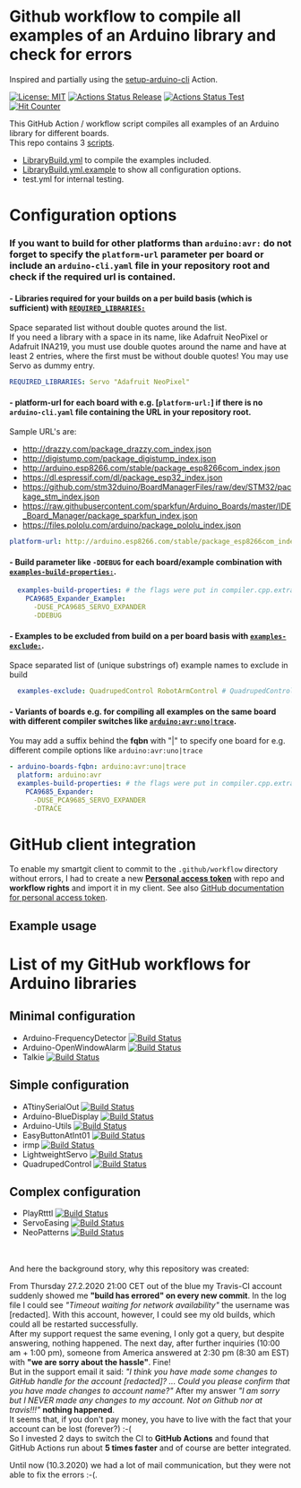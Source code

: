 # Github workflow to compile all examples of an Arduino library and check for errors
Inspired and partially using the [setup-arduino-cli](https://github.com/arduino/setup-arduino-cli) Action.

[![License: MIT](https://img.shields.io/badge/License-MIT-blue.svg)](https://spdx.org/licenses/MIT.html)
[![Actions Status Release](https://github.com/ArminJo/Github-Actions/workflows/LibraryBuild/badge.svg)](https://github.com/ArminJo/Github-Actions/actions)
[![Actions Status Test](https://github.com/ArminJo/Github-Actions/workflows/test/badge.svg)](https://github.com/ArminJo/Github-Actions/actions)
[![Hit Counter](https://hitcounter.pythonanywhere.com/count/tag.svg?url=https%3A%2F%2Fgithub.com%2FArminJo%2FGithub-Actions-Test)](https://github.com/brentvollebregt/hit-counter)

This GitHub Action / workflow script compiles all examples of an Arduino library for different boards.<br/>
This repo contains 3 [scripts](https://github.com/ArminJo/Github-Actions/tree/master/.github/workflows).
- [LibraryBuild.yml](https://raw.githubusercontent.com/ArminJo/Github-Actions/master/.github/workflows/LibraryBuild.yml) to compile the examples included.
- [LibraryBuild.yml.example](https://raw.githubusercontent.com/ArminJo/Github-Actions/master/.github/workflows/LibraryBuild.yml.example) to show all configuration options.
- test.yml for internal testing.

# Configuration options
### If you want to build for other platforms than `arduino:avr:` do not forget to specify the `platform-url` parameter per board **or** include an `arduino-cli.yaml` file in your repository root and check if the required url is contained.

#### - **Libraries** required for your builds on a per build basis (which is sufficient) with [`REQUIRED_LIBRARIES:`](https://github.com/ArminJo/Github-Actions/blob/master/.github/workflows/LibraryBuild.yml.example#L25)<br/>
Space separated list without double quotes around the list.<br/>
If you need a library with a space in its name, like Adafruit NeoPixel or Adafruit INA219, you must use double quotes
around the name and have at least 2 entries, where the first must be without double quotes! You may use Servo as dummy entry.

```yaml
REQUIRED_LIBRARIES: Servo "Adafruit NeoPixel"
```

#### - **platform-url** for each board with e.g. [`platform-url:`] if there is no `arduino-cli.yaml` file containing the URL in your repository root.
Sample URL's are:
- http://drazzy.com/package_drazzy.com_index.json
- http://digistump.com/package_digistump_index.json
- http://arduino.esp8266.com/stable/package_esp8266com_index.json
- https://dl.espressif.com/dl/package_esp32_index.json
- https://github.com/stm32duino/BoardManagerFiles/raw/dev/STM32/package_stm_index.json
- https://raw.githubusercontent.com/sparkfun/Arduino_Boards/master/IDE_Board_Manager/package_sparkfun_index.json
- https://files.pololu.com/arduino/package_pololu_index.json

```yaml
platform-url: http://arduino.esp8266.com/stable/package_esp8266com_index.json
```

#### - **Build parameter** like `-DDEBUG` for each board/example combination with [`examples-build-properties:`](https://github.com/ArminJo/Github-Actions/blob/master/.github/workflows/LibraryBuild.yml.example#L62).

```yaml
  examples-build-properties: # the flags were put in compiler.cpp.extra_flags
    PCA9685_Expander_Example:
      -DUSE_PCA9685_SERVO_EXPANDER
      -DDEBUG
```

#### - Examples to be **excluded from build** on a per board basis with [`examples-exclude:`](https://github.com/ArminJo/Github-Actions/blob/master/.github/workflows/LibraryBuild.yml.example#L96).
Space separated list of (unique substrings of) example names to exclude in build

```yaml
  examples-exclude: QuadrupedControl RobotArmControl # QuadrupedControl and RobotArmControl because of missing EEprom
```

#### - **Variants of boards** e.g. for compiling all examples on the same board with different compiler switches like [`arduino:avr:uno|trace`](https://github.com/ArminJo/Github-Actions/blob/master/.github/workflows/LibraryBuild.yml.example#L68).
You may add a suffix behind the **fqbn** with "|" to specify one board for e.g. different compile options like `arduino:avr:uno|trace`

```yaml
- arduino-boards-fqbn: arduino:avr:uno|trace
  platform: arduino:avr
  examples-build-properties: # the flags were put in compiler.cpp.extra_flags
    PCA9685_Expander:
      -DUSE_PCA9685_SERVO_EXPANDER
      -DTRACE
```

# GitHub client integration
To enable my smartgit client to commit to the `.github/workflow` directory without errors, I had to create a new [**Personal access token**](https://github.com/settings/tokens) with repo and **workflow rights** and import it in my client. See also [GitHub documentation for personal access token](https://help.github.com/en/github/authenticating-to-github/creating-a-personal-access-token-for-the-command-line).


## Example usage

# List of my GitHub workflows for Arduino libraries
## Minimal configuration
- Arduino-FrequencyDetector [![Build Status](https://github.com/ArminJo/Arduino-FrequencyDetector/workflows/LibraryBuild/badge.svg)](https://github.com/ArminJo/Arduino-FrequencyDetector/actions)
- Arduino-OpenWindowAlarm [![Build Status](https://github.com/ArminJo/Arduino-OpenWindowAlarm/workflows/LibraryBuild/badge.svg)](https://github.com/ArminJo/Arduino-OpenWindowAlarm/actions)
- Talkie [![Build Status](https://github.com/ArminJo/Talkie/workflows/LibraryBuild/badge.svg)](https://github.com/ArminJo/Talkie/actions)
## Simple configuration
- ATtinySerialOut [![Build Status](https://github.com/ArminJo/ATtinySerialOut/workflows/LibraryBuild/badge.svg)](https://github.com/ArminJo/ATtinySerialOut/actions)
- Arduino-BlueDisplay [![Build Status](https://github.com/ArminJo/Arduino-BlueDisplay/workflows/LibraryBuild/badge.svg)](https://github.com/ArminJo/Arduino-BlueDisplay/actions)
- Arduino-Utils [![Build Status](https://github.com/ArminJo/Arduino-Utils/workflows/LibraryBuild/badge.svg)](https://github.com/ArminJo/Arduino-Utils/actions)
- EasyButtonAtInt01 [![Build Status](https://github.com/ArminJo/EasyButtonAtInt01/workflows/LibraryBuild/badge.svg)](https://github.com/ArminJo/EasyButtonAtInt01/actions)
- irmp [![Build Status](https://github.com/ukw100/irmp/workflows/LibraryBuild/badge.svg)](https://github.com/ukw100/irmp/actions)
- LightweightServo [![Build Status](https://github.com/ArminJo/LightweightServo/workflows/LibraryBuild/badge.svg)](https://github.com/ArminJo/LightweightServo/actions)
- QuadrupedControl [![Build Status](https://github.com/ArminJo/QuadrupedControl/workflows/LibraryBuild/badge.svg)](https://github.com/ArminJo/QuadrupedControl/actions)

## Complex configuration
- PlayRtttl [![Build Status](https://github.com/ArminJo/PlayRtttl/workflows/LibraryBuild/badge.svg)](https://github.com/ArminJo/PlayRtttl/actions)
- ServoEasing [![Build Status](https://github.com/ArminJo/ServoEasing/workflows/LibraryBuild/badge.svg)](https://github.com/ArminJo/ServoEasing/actions)
- NeoPatterns [![Build Status](https://github.com/ArminJo/NeoPatterns/workflows/LibraryBuild/badge.svg)](https://github.com/ArminJo/NeoPatterns/actions)

<br/><br/>And here the background story, why this repository was created:

From Thursday 27.2.2020 21:00 CET out of the blue my Travis-CI account suddenly showed me **"build has errored" on every new commit**.
In the log file I could see *"Timeout waiting for network availability"*  the username was [redacted].
With this account, however, I could see my old builds, which could all be restarted successfully.<br/>
After my support request the same evening, I only got a query, but despite answering, nothing happened.
The next day, after further inquiries (10:00 am + 1:00 pm), someone from America answered at 2:30 pm (8:30 am EST) with **"we are sorry about the hassle"**.
Fine!<br/>
But in the support email it said: *"I think you have made some changes to GitHub handle for the account [redacted]? ... Could you please confirm that you have made changes to account name?"*
After my answer *"I am sorry but I NEVER made any changes to my account. Not on Github nor at travis!!!"* **nothing happened**.<br/>
It seems that, if you don't pay money, you have to live with the fact that your account can be lost (forever?) :-(<br/>
So I invested 2 days to switch the CI to **GitHub Actions** and found that GitHub Actions run about **5 times faster** and of course are better integrated.

Until now (10.3.2020) we had a lot of mail communication, but they were not able to fix the errors :-(.

